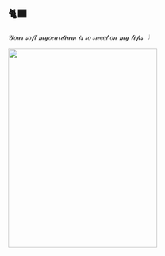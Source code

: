 ## 🐈‍⬛
𝒴𝑜𝓊𝓇 𝓈𝑜𝒻𝓉 𝓂𝓎𝑜𝒸𝒶𝓇𝒹𝒾𝓊𝓂 𝒾𝓈 𝓈𝑜 𝓈𝓌𝑒𝑒𝓉 𝑜𝓃 𝓂𝓎 𝓁𝒾𝓅𝓈  𝆹𝅥 
<p align=<"center">
      <img width="300" height="400" src="https://psv4.userapi.com/s/v1/d/4TKVAIUJliqnXnqHu8RUFP8756hSGQWJgZjgDsKhbr8vOFHE4j84H-_RbSK6-Xm3gWu0RQYkoaawTaBjryL7eB4SQeIZBoj4LnsMctddHSSUYq6TCUdGzQ/Bez_nazvania22_20250421174303.png">
</p>
<h4 align=<"center">
